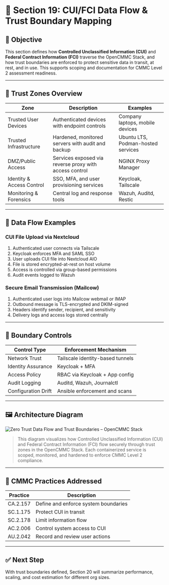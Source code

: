# 🧭 Section 19: CUI/FCI Data Flow & Trust Boundary Mapping

## 🎯 Objective

This section defines how **Controlled Unclassified Information (CUI)** and **Federal Contract Information (FCI)** traverse the OpenCMMC Stack, and how trust boundaries are enforced to protect sensitive data in transit, at rest, and in use. This supports scoping and documentation for CMMC Level 2 assessment readiness.

---

## 🧊 Trust Zones Overview

| Zone | Description | Examples |
|------|-------------|----------|
| Trusted User Devices | Authenticated devices with endpoint controls | Company laptops, mobile devices |
| Trusted Infrastructure | Hardened, monitored servers with audit and backup | Ubuntu LTS, Podman-hosted services |
| DMZ/Public Access | Services exposed via reverse proxy with access control | NGINX Proxy Manager |
| Identity & Access Control | SSO, MFA, and user provisioning services | Keycloak, Tailscale |
| Monitoring & Forensics | Central log and response tools | Wazuh, Auditd, Restic |

---

## 🔁 Data Flow Examples

### CUI File Upload via Nextcloud

1. Authenticated user connects via Tailscale
2. Keycloak enforces MFA and SAML SSO
3. User uploads CUI file into Nextcloud AIO
4. File is stored encrypted-at-rest on host volume
5. Access is controlled via group-based permissions
6. Audit events logged to Wazuh

### Secure Email Transmission (Mailcow)

1. Authenticated user logs into Mailcow webmail or IMAP
2. Outbound message is TLS-encrypted and DKIM-signed
3. Headers identify sender, recipient, and sensitivity
4. Delivery logs and access logs stored centrally

---

## 🧱 Boundary Controls

| Control Type | Enforcement Mechanism |
|--------------|------------------------|
| Network Trust | Tailscale identity-based tunnels |
| Identity Assurance | Keycloak + MFA |
| Access Policy | RBAC via Keycloak + App config |
| Audit Logging | Auditd, Wazuh, Journalctl |
| Configuration Drift | Ansible enforcement and scans |

---

## 🖼️ Architecture Diagram

![Zero Trust Data Flow and Trust Boundaries – OpenCMMC Stack](../../img/svg/network-dataflow-boundaries.svg "Zero Trust Data Flow and Trust Boundaries – OpenCMMC Stack")

> This diagram visualizes how Controlled Unclassified Information (CUI) and Federal Contract Information (FCI) flow securely through trust zones in the OpenCMMC Stack. Each containerized service is scoped, monitored, and hardened to enforce CMMC Level 2 compliance.

---

## 📜 CMMC Practices Addressed

| Practice | Description |
|----------|-------------|
| CA.2.157 | Define and enforce system boundaries |
| SC.1.175 | Protect CUI in transit |
| SC.2.178 | Limit information flow |
| AC.2.006 | Control system access to CUI |
| AU.2.042 | Record and review user actions |

---

## ✅ Next Step

With trust boundaries defined, Section 20 will summarize performance, scaling, and cost estimation for different org sizes.

